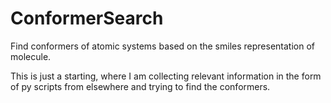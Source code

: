 # ConformerSearch
Find conformers of atomic systems based on the smiles representation of molecule. 

This is just a starting, where I am collecting relevant information in the form of py scripts from elsewhere and trying to find the conformers.
